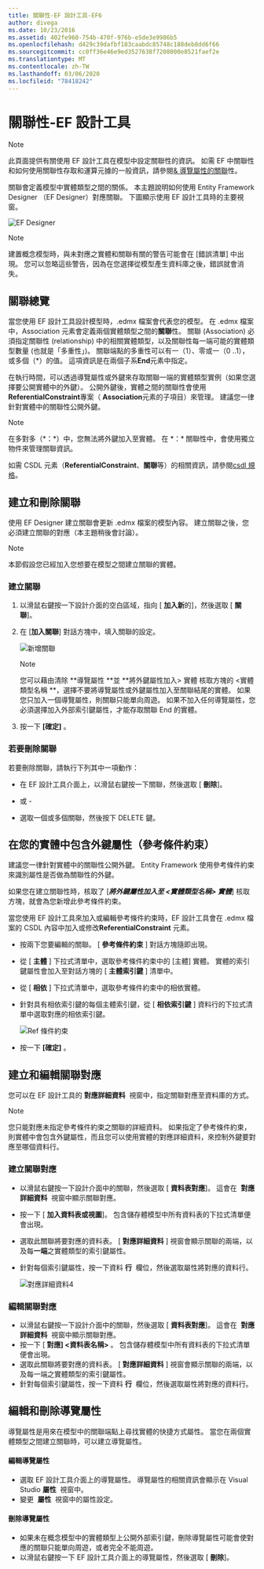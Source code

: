 ```yaml
---
title: 關聯性-EF 設計工具-EF6
author: divega
ms.date: 10/23/2016
ms.assetid: 402fe960-754b-470f-976b-e5de3e9986b5
ms.openlocfilehash: d429c39dafbf183caabdc85748c188deb8dd6f66
ms.sourcegitcommit: cc0ff36e46e9ed3527638f7208000e8521faef2e
ms.translationtype: MT
ms.contentlocale: zh-TW
ms.lasthandoff: 03/06/2020
ms.locfileid: "78418242"
---
```

# <a name="relationships---ef-designer"></a>關聯性-EF 設計工具
> [!NOTE]
> 此頁面提供有關使用 EF 設計工具在模型中設定關聯性的資訊。 如需 EF 中關聯性和如何使用關聯性存取和運算元據的一般資訊，請參閱[& 導覽屬性的關聯](~/ef6/fundamentals/relationships.md)性。

關聯會定義模型中實體類型之間的關係。 本主題說明如何使用 Entity Framework Designer （EF Designer）對應關聯。 下圖顯示使用 EF 設計工具時的主要視窗。

![EF Designer](~/ef6/media/efdesigner.png)

> [!NOTE]
> 建置概念模型時，與未對應之實體和關聯有關的警告可能會在 [錯誤清單] 中出現。 您可以忽略這些警告，因為在您選擇從模型產生資料庫之後，錯誤就會消失。

## <a name="associations-overview"></a>關聯總覽

當您使用 EF 設計工具設計模型時，.edmx 檔案會代表您的模型。 在 .edmx 檔案中，Association 元素會定義兩個實體類型之間的**關聯**性。 關聯 (Association) 必須指定關聯性 (relationship) 中的相關實體類型，以及關聯性每一端可能的實體類型數量 (也就是「多重性」)。 關聯端點的多重性可以有一（1）、零或一（0 ..1），或多個（\*）的值。 這項資訊是在兩個子系**End**元素中指定。

在執行時間，可以透過導覽屬性或外鍵來存取關聯一端的實體類型實例（如果您選擇要公開實體中的外鍵）。 公開外鍵後，實體之間的關聯性會使用**ReferentialConstraint**專案（ **Association**元素的子項目）來管理。 建議您一律針對實體中的關聯性公開外鍵。

> [!NOTE]
> 在多對多（\*：\*）中，您無法將外鍵加入至實體。 在 \*：\* 關聯性中，會使用獨立物件來管理關聯資訊。

如需 CSDL 元素（**ReferentialConstraint**、**關聯**等）的相關資訊，請參閱[csdl 規格](~/ef6/modeling/designer/advanced/edmx/csdl-spec.md)。

## <a name="create-and-delete-associations"></a>建立和刪除關聯

使用 EF Designer 建立關聯會更新 .edmx 檔案的模型內容。 建立關聯之後，您必須建立關聯的對應（本主題稍後會討論）。

> [!NOTE]
> 本節假設您已經加入您想要在模型之間建立關聯的實體。

### <a name="to-create-an-association"></a>建立關聯

1.  以滑鼠右鍵按一下設計介面的空白區域，指向 [ **加入新**的]，然後選取 [ **關聯**]。
2.  在 [**加入關聯**] 對話方塊中，填入關聯的設定。

    ![新增關聯](~/ef6/media/addassociation.png)

    > [!NOTE]
    > 您可以藉由清除 **導覽屬性 **並 **將外鍵屬性加入&gt; 實體 核取方塊的 &lt;實體類型名稱 **，選擇不要將導覽屬性或外鍵屬性加入至關聯結尾的實體。 如果您只加入一個導覽屬性，則關聯只能單向周遊。 如果不加入任何導覽屬性，您必須選擇加入外部索引鍵屬性，才能存取關聯 End 的實體。
    
3.  按一下 **[確定]** 。

### <a name="to-delete-an-association"></a>若要刪除關聯

若要刪除關聯，請執行下列其中一項動作：

-   在 EF 設計工具介面上，以滑鼠右鍵按一下關聯，然後選取 [ **刪除**]。

- 或 -

-   選取一個或多個關聯，然後按下 DELETE 鍵。

## <a name="include-foreign-key-properties-in-your-entities-referential-constraints"></a>在您的實體中包含外鍵屬性（參考條件約束）

建議您一律針對實體中的關聯性公開外鍵。 Entity Framework 使用參考條件約束來識別屬性是否做為關聯性的外鍵。

如果您在建立關聯性時，核取了 [***將外鍵屬性加入至 &lt;實體類型名稱&gt; 實體***] 核取方塊，就會為您新增此參考條件約束。

當您使用 EF 設計工具來加入或編輯參考條件約束時，EF 設計工具會在 .edmx 檔案的 CSDL 內容中加入或修改**ReferentialConstraint** 元素。

-   按兩下您要編輯的關聯。
    [ **參考條件約束** ] 對話方塊隨即出現。
-   從 [ **主體** ] 下拉式清單中，選取參考條件約束中的 [主體] 實體。
    實體的索引鍵屬性會加入至對話方塊的 [ **主體索引鍵** ] 清單中。
-   從 [ **相依** ] 下拉式清單中，選取參考條件約束中的相依實體。
-   針對具有相依索引鍵的每個主體索引鍵，從 [ **相依索引鍵** ] 資料行的下拉式清單中選取對應的相依索引鍵。

    ![Ref 條件約束](~/ef6/media/refconstraint.png)

-   按一下 **[確定]** 。

## <a name="create-and-edit-association-mappings"></a>建立和編輯關聯對應

您可以在 EF 設計工具的 **對應詳細資料**  視窗中，指定關聯對應至資料庫的方式。

> [!NOTE]
> 您只能對應未指定參考條件約束之關聯的詳細資料。 如果指定了參考條件約束，則實體中會包含外鍵屬性，而且您可以使用實體的對應詳細資料，來控制外鍵要對應至哪個資料行。

### <a name="create-an-association-mapping"></a>建立關聯對應

-   以滑鼠右鍵按一下設計介面中的關聯，然後選取 [ **資料表對應**]。
    這會在  **對應詳細資料**  視窗中顯示關聯對應。
-   按一下 [ **加入資料表或視圖**]。
    包含儲存體模型中所有資料表的下拉式清單便會出現。
-   選取此關聯將要對應的資料表。
    [ **對應詳細資料** ] 視窗會顯示關聯的兩端，以及每**一端**之實體類型的索引鍵屬性。
-   針對每個索引鍵屬性，按一下資料 **行**  欄位，然後選取屬性將對應的資料行。

    ![對應詳細資料4](~/ef6/media/mappingdetails4.png)

### <a name="edit-an-association-mapping"></a>編輯關聯對應

-   以滑鼠右鍵按一下設計介面中的關聯，然後選取 [ **資料表對應**]。
    這會在  **對應詳細資料**  視窗中顯示關聯對應。
-   按一下 [ **對應] &lt;資料表名稱&gt;** 。
    包含儲存體模型中所有資料表的下拉式清單便會出現。
-   選取此關聯將要對應的資料表。
    [ **對應詳細資料** ] 視窗會顯示關聯的兩端，以及每一端之實體類型的索引鍵屬性。
-   針對每個索引鍵屬性，按一下資料 **行**  欄位，然後選取屬性將對應的資料行。

## <a name="edit-and-delete-navigation-properties"></a>編輯和刪除導覽屬性

導覽屬性是用來在模型中的關聯端點上尋找實體的快捷方式屬性。 當您在兩個實體類型之間建立關聯時，可以建立導覽屬性。

#### <a name="to-edit-navigation-properties"></a>編輯導覽屬性

-   選取 EF 設計工具介面上的導覽屬性。
    導覽屬性的相關資訊會顯示在 Visual Studio **屬性**  視窗中。
-   變更  **屬性**  視窗中的屬性設定。

#### <a name="to-delete-navigation-properties"></a>刪除導覽屬性

-   如果未在概念模型中的實體類型上公開外部索引鍵，刪除導覽屬性可能會使對應的關聯只能單向周遊，或者完全不能周遊。
-   以滑鼠右鍵按一下 EF 設計工具介面上的導覽屬性，然後選取 [ **刪除**]。
